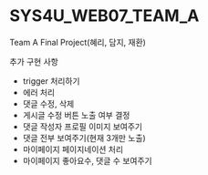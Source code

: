 # SYS4U_WEB07_TEAM_A
Team A Final Project(혜리, 담지, 재환)


추가 구현 사항
- trigger 처리하기
- 에러 처리
- 댓글 수정, 삭제
- 게시글 수정 버튼 노출 여부 결정
- 댓글 작성자 프로필 이미지 보여주기
- 댓글 전부 보여주기(현재 3개만 노출)
- 마이페이지 페이지네이션 처리
- 마이페이지 좋아요수, 댓글 수 보여주기
